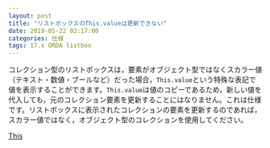 ```yaml
---
layout: post
title: "リストボックスのThis.valueは更新できない"
date: 2019-05-22 02:17:00
categories: 仕様
tags: 17.x ORDA listbox
---
```


コレクション型のリストボックスは，要素がオブジェクト型ではなくスカラー値（テキスト・数値・ブールなど）だった場合，``This.value``という特殊な表記で値を表示することができます。``This.value``は値のコピーであるため，新しい値を代入しても，元のコレクション要素を更新することにはなりません。これは仕様です。リストボックスに表示されたコレクションの要素を更新するのであれば，スカラー値ではなく，オブジェクト型のコレクションを使用してください。

<i class="fa fa-external-link" aria-hidden="true"></i> [This](https://doc.4d.com/4Dv17/4D/17.1/This.301-4178635.ja.html)
